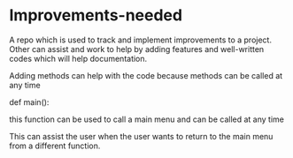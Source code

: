 # Improvements-needed
A repo which is used to track and implement improvements to a project. Other can assist and work to help by adding features and well-written codes which will help documentation.

Adding methods can help with the code because methods can be called at any time

 def main():

this function can be used to call a main menu and can be called at any time

This can assist the user when the user wants to return to the main menu from a different function.

